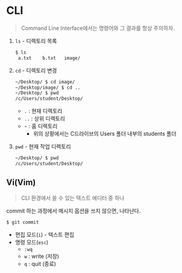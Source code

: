 # CLI

> Command Line Interface에서는 명령어와 그 결과를 항상 주의하자.

1. `ls` - 디렉토리 목록

   ```bash
   $ ls
    a.txt    b.txt   image/
   ```

2. `cd` - 디렉토리 변경

   ```bash
   ~/Desktop/ $ cd image/
   ~/Desktop/image/ $ cd ..
   ~/Desktop/ $ pwd
   /c/Users/student/Desktop/
   ```

   * `.` : 현재 디렉토리
   * `..` : 상위 디렉토리
   * `~` : 홈 디렉토리
     * 위의 상황에서는 C드라이브의 Users 폴더 내부의 students 폴더

3. `pwd` - 현재 작업 디렉토리

   ```bash
   ~/Desktop/ $ pwd
   /c/Users/student/Desktop/
   ```

## Vi(Vim)

> CLI 환경에서 쓸 수 있는 텍스트 에디터 중 하나

commit 하는 과정에서 메시지 옵션을 쓰지 않으면, 나타난다.

```bash
$ git commit
```

* 편집 모드(`i`) - 텍스트 편집
* 명령 모드(`esc`)
  * `:wq`
  * `w` : write (저장)
  * `q` : quit (종료)






